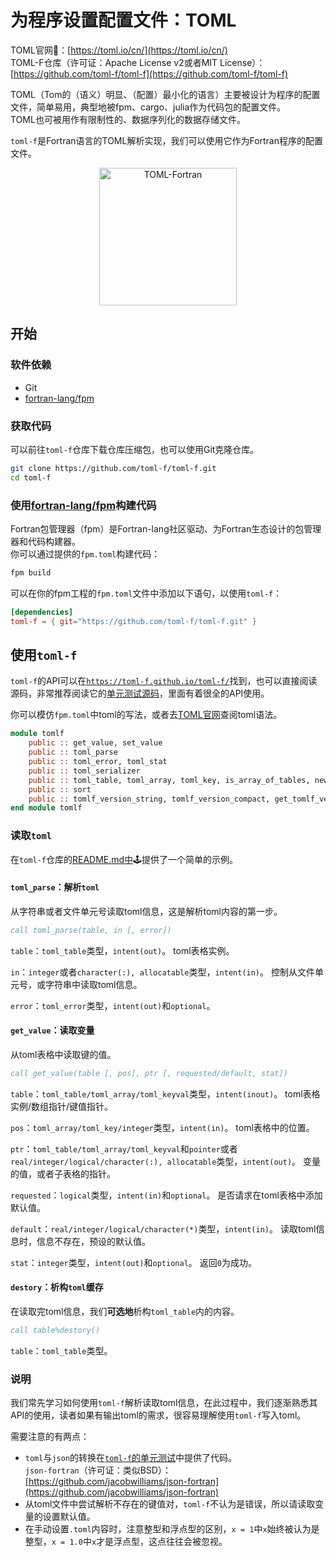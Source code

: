 # 为程序设置配置文件：TOML

TOML官网🎯：[https://toml.io/cn/](https://toml.io/cn/)<br>
TOML-F仓库（许可证：Apache License v2或者MIT License）：[https://github.com/toml-f/toml-f](https://github.com/toml-f/toml-f)

TOML（Tom的（语义）明显、（配置）最小化的语言）主要被设计为程序的配置文件，简单易用，典型地被fpm、cargo、julia作为代码包的配置文件。<br>
TOML也可被用作有限制性的、数据序列化的数据存储文件。

`toml-f`是Fortran语言的TOML解析实现，我们可以使用它作为Fortran程序的配置文件。

<div align="center">
<img src="https://github.com/toml-f/toml-f/raw/main/assets/toml-f.png" alt="TOML-Fortran" width="220">
</div>

## 开始

### 软件依赖

- Git
- [fortran-lang/fpm](https://github.com/fortran-lang/fpm)

### 获取代码

可以前往`toml-f`仓库下载仓库压缩包，也可以使用Git克隆仓库。

```sh
git clone https://github.com/toml-f/toml-f.git
cd toml-f
```

### 使用[fortran-lang/fpm](https://github.com/fortran-lang/fpm)构建代码

Fortran包管理器（fpm）是Fortran-lang社区驱动、为Fortran生态设计的包管理器和代码构建器。<br>
你可以通过提供的`fpm.toml`构建代码：

```sh
fpm build
```

可以在你的fpm工程的`fpm.toml`文件中添加以下语句，以使用`toml-f`：

```toml
[dependencies]
toml-f = { git="https://github.com/toml-f/toml-f.git" }
```

## 使用`toml-f`

`toml-f`的API可以在[`https://toml-f.github.io/toml-f/`](https://toml-f.github.io/toml-f/)找到，也可以直接阅读源码，非常推荐阅读它的[单元测试源码](https://github.com/toml-f/toml-f/tree/main/test/tftest)，里面有着很全的API使用。

你可以模仿`fpm.toml`中toml的写法，或者去[TOML官网](https://toml.io/cn/)查阅toml语法。

```fortran
module tomlf
    public :: get_value, set_value
    public :: toml_parse
    public :: toml_error, toml_stat
    public :: toml_serializer
    public :: toml_table, toml_array, toml_key, is_array_of_tables, new_table, add_table, add_array, len
    public :: sort
    public :: tomlf_version_string, tomlf_version_compact, get_tomlf_version
end module tomlf
```

### 读取`toml`

在`toml-f`仓库的[README.md中](https://github.com/toml-f/toml-f#usage)🕹提供了一个简单的示例。

#### `toml_parse`：解析`toml`

从字符串或者文件单元号读取toml信息，这是解析toml内容的第一步。

```fortran
call toml_parse(table, in [, error])
```

`table`：`toml_table`类型，`intent(out)`。
toml表格实例。

`in`：`integer`或者`character(:), allocatable`类型，`intent(in)`。
控制从文件单元号，或字符串中读取toml信息。

`error`：`toml_error`类型，`intent(out)`和`optional`。

#### `get_value`：读取变量

从toml表格中读取键的值。

```fortran
call get_value(table [, pos], ptr [, requested/default, stat])
```

`table`：`toml_table/toml_array/toml_keyval`类型，`intent(inout)`。
toml表格实例/数组指针/键值指针。

`pos`：`toml_array/toml_key/integer`类型，`intent(in)`。
toml表格中的位置。

`ptr`：`toml_table/toml_array/toml_keyval`和`pointer`或者`real/integer/logical/character(:), allocatable`类型，`intent(out)`。
变量的值，或者子表格的指针。

`requested`：`logical`类型，`intent(in)`和`optional`。
是否请求在toml表格中添加默认值。

`default`：`real/integer/logical/character(*)`类型，`intent(in)`。
读取toml信息时，信息不存在，预设的默认值。

`stat`：`integer`类型，`intent(out)`和`optional`。
返回`0`为成功。

#### `destory`：析构`toml`缓存

在读取完toml信息，我们**可选地**析构`toml_table`内的内容。

```fortran
call table%destory()
```

`table`：`toml_table`类型。

### 说明

我们常先学习如何使用`toml-f`解析读取toml信息，在此过程中，我们逐渐熟悉其API的使用，读者如果有输出toml的需求，很容易理解使用`toml-f`写入toml。

需要注意的有两点：

- `toml`与`json`的转换在[`toml-f`的单元测试](https://github.com/toml-f/toml-f/tree/main/test)中提供了代码。<br>
  `json-fortran`（许可证：类似BSD）：[https://github.com/jacobwilliams/json-fortran](https://github.com/jacobwilliams/json-fortran)
- 从toml文件中尝试解析不存在的键值对，`toml-f`不认为是错误，所以请读取变量的设置默认值。
- 在手动设置`.toml`内容时，注意整型和浮点型的区别，`x = 1`中`x`始终被认为是整型，`x = 1.0`中`x`才是浮点型，这点往往会被忽视。
